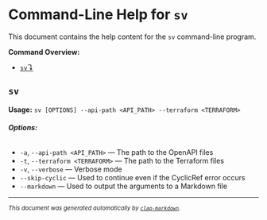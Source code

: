 # Command-Line Help for `sv`

This document contains the help content for the `sv` command-line program.

**Command Overview:**

* [`sv`↴](#sv)

## `sv`

**Usage:** `sv [OPTIONS] --api-path <API_PATH> --terraform <TERRAFORM>`

###### **Options:**

* `-a`, `--api-path <API_PATH>` — The path to the OpenAPI files
* `-t`, `--terraform <TERRAFORM>` — The path to the Terraform files
* `-v`, `--verbose` — Verbose mode
* `--skip-cyclic` — Used to continue even if the CyclicRef error occurs
* `--markdown` — Used to output the arguments to a Markdown file



<hr/>

<small><i>
    This document was generated automatically by
    <a href="https://crates.io/crates/clap-markdown"><code>clap-markdown</code></a>.
</i></small>

